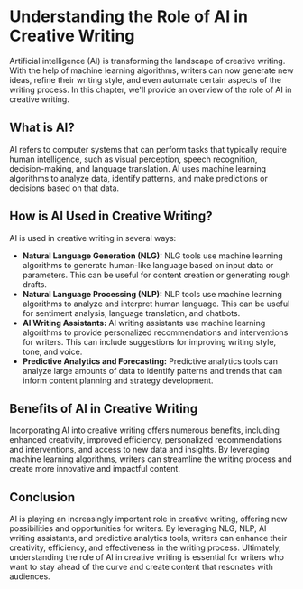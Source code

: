Understanding the Role of AI in Creative Writing
====================================================================================================

Artificial intelligence (AI) is transforming the landscape of creative writing. With the help of machine learning algorithms, writers can now generate new ideas, refine their writing style, and even automate certain aspects of the writing process. In this chapter, we'll provide an overview of the role of AI in creative writing.

What is AI?
-----------

AI refers to computer systems that can perform tasks that typically require human intelligence, such as visual perception, speech recognition, decision-making, and language translation. AI uses machine learning algorithms to analyze data, identify patterns, and make predictions or decisions based on that data.

How is AI Used in Creative Writing?
-----------------------------------

AI is used in creative writing in several ways:

* **Natural Language Generation (NLG):** NLG tools use machine learning algorithms to generate human-like language based on input data or parameters. This can be useful for content creation or generating rough drafts.
* **Natural Language Processing (NLP):** NLP tools use machine learning algorithms to analyze and interpret human language. This can be useful for sentiment analysis, language translation, and chatbots.
* **AI Writing Assistants:** AI writing assistants use machine learning algorithms to provide personalized recommendations and interventions for writers. This can include suggestions for improving writing style, tone, and voice.
* **Predictive Analytics and Forecasting:** Predictive analytics tools can analyze large amounts of data to identify patterns and trends that can inform content planning and strategy development.

Benefits of AI in Creative Writing
----------------------------------

Incorporating AI into creative writing offers numerous benefits, including enhanced creativity, improved efficiency, personalized recommendations and interventions, and access to new data and insights. By leveraging machine learning algorithms, writers can streamline the writing process and create more innovative and impactful content.

Conclusion
----------

AI is playing an increasingly important role in creative writing, offering new possibilities and opportunities for writers. By leveraging NLG, NLP, AI writing assistants, and predictive analytics tools, writers can enhance their creativity, efficiency, and effectiveness in the writing process. Ultimately, understanding the role of AI in creative writing is essential for writers who want to stay ahead of the curve and create content that resonates with audiences.
